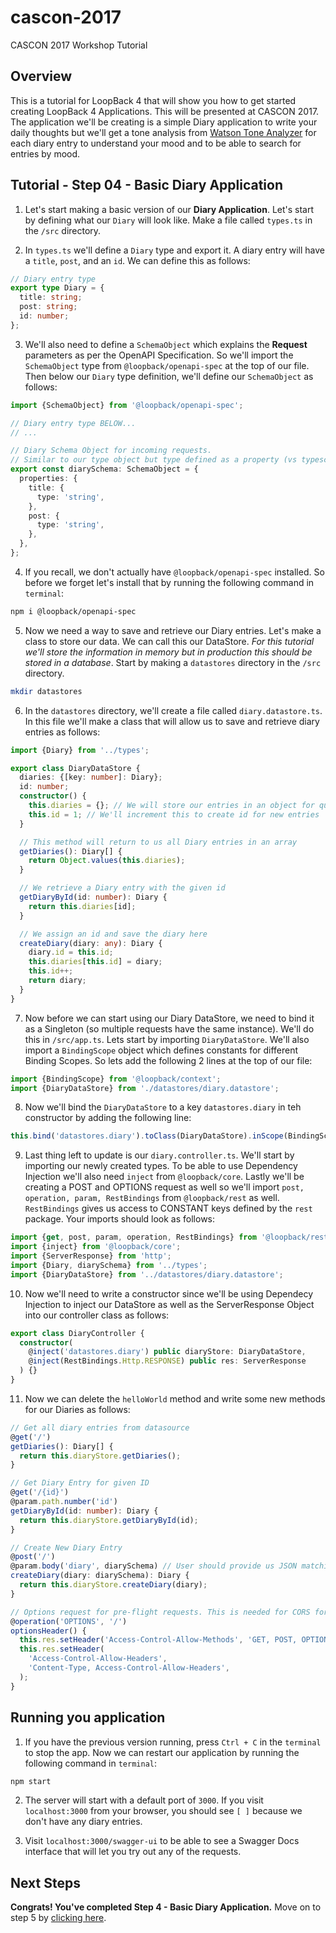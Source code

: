 # cascon-2017
CASCON 2017 Workshop Tutorial

## Overview
This is a tutorial for LoopBack 4 that will show you how to get started creating LoopBack 4 Applications. This will be presented at CASCON 2017. The application we'll be creating is a simple Diary application to write your daily thoughts but we'll get a tone analysis from [Watson Tone Analyzer](https://www.ibm.com/watson/services/tone-analyzer/) for each diary entry to understand your mood and to be able to search for entries by mood.

## Tutorial - Step 04 - Basic Diary Application
1. Let's start making a basic version of our __Diary Application__. Let's start by defining what our `Diary` will look like. Make a file called `types.ts` in the `/src` directory. 

2. In `types.ts` we'll define a `Diary` type and export it. A diary entry will have a `title`, `post`, and an `id`. We can define this as follows:

```ts
// Diary entry type
export type Diary = {
  title: string;
  post: string;
  id: number;
};
```

3. We'll also need to define a `SchemaObject` which explains the __Request__ parameters as per the OpenAPI Specification. So we'll import the `SchemaObject` type from `@loopback/openapi-spec` at the top of our file. Then below our `Diary` type definition, we'll define our `SchemaObject` as follows:

```ts
import {SchemaObject} from '@loopback/openapi-spec';

// Diary entry type BELOW... 
// ... 

// Diary Schema Object for incoming requests.
// Similar to our type object but type defined as a property (vs typescript type)
export const diarySchema: SchemaObject = {
  properties: {
    title: {
      type: 'string',
    },
    post: {
      type: 'string',
    },
  },
};
```

4. If you recall, we don't actually have `@loopback/openapi-spec` installed. So before we forget let's install that by running the following command in `terminal`:

```sh
npm i @loopback/openapi-spec
```

5. Now we need a way to save and retrieve our Diary entries. Let's make a class to store our data. We can call this our DataStore. *For this tutorial we'll store the information in memory but in production this should be stored in a database*. Start by making a `datastores` directory in the `/src` directory.

```sh
mkdir datastores
```

6. In the `datastores` directory, we'll create a file called `diary.datastore.ts`. In this file we'll make a class that will allow us to save and retrieve diary entries as follows:

```ts
import {Diary} from '../types';

export class DiaryDataStore {
  diaries: {[key: number]: Diary};
  id: number;
  constructor() {
    this.diaries = {}; // We will store our entries in an object for quick operations
    this.id = 1; // We'll increment this to create id for new entries
  }

  // This method will return to us all Diary entries in an array
  getDiaries(): Diary[] {
    return Object.values(this.diaries);
  }

  // We retrieve a Diary entry with the given id
  getDiaryById(id: number): Diary {
    return this.diaries[id];
  }

  // We assign an id and save the diary here
  createDiary(diary: any): Diary {
    diary.id = this.id;
    this.diaries[this.id] = diary;
    this.id++;
    return diary;
  }
}
```

7. Now before we can start using our Diary DataStore, we need to bind it as a Singleton (so multiple requests have the same instance). We'll do this in `/src/app.ts`. Lets start by importing `DiaryDataStore`. We'll also import a `BindingScope` object which defines constants for different Binding Scopes. So lets add the following 2 lines at the top of our file:

```ts
import {BindingScope} from '@loopback/context';
import {DiaryDataStore} from './datastores/diary.datastore';
```

8. Now we'll bind the `DiaryDataStore` to a key `datastores.diary` in teh constructor by adding the following line:

```ts
this.bind('datastores.diary').toClass(DiaryDataStore).inScope(BindingScope.SINGLETON);
```

9. Last thing left to update is our `diary.controller.ts`. We'll start by importing our newly created types. To be able to use Dependency Injection we'll also need `inject` from `@loopback/core`. Lastly we'll be creating a POST and OPTIONS request as well so we'll import `post, operation, param, RestBindings` from `@loopback/rest` as well. `RestBindings` gives us access to CONSTANT keys defined by the `rest` package. Your imports should look as follows:

```ts
import {get, post, param, operation, RestBindings} from '@loopback/rest';
import {inject} from '@loopback/core';
import {ServerResponse} from 'http';
import {Diary, diarySchema} from '../types';
import {DiaryDataStore} from '../datastores/diary.datastore';
```

10. Now we'll need to write a constructor since we'll be using Dependecy Injection to inject our DataStore as well as the ServerResponse Object into our controller class as follows:

```ts
export class DiaryController {
  constructor(
    @inject('datastores.diary') public diaryStore: DiaryDataStore,
    @inject(RestBindings.Http.RESPONSE) public res: ServerResponse
  ) {}
}
```

11. Now we can delete the `helloWorld` method and write some new methods for our Diaries as follows:

```ts
// Get all diary entries from datasource
@get('/')
getDiaries(): Diary[] {
  return this.diaryStore.getDiaries();
}

// Get Diary Entry for given ID
@get('/{id}')
@param.path.number('id')
getDiaryById(id: number): Diary {
  return this.diaryStore.getDiaryById(id);
}

// Create New Diary Entry
@post('/')
@param.body('diary', diarySchema) // User should provide us JSON matching this schema we defined earlier
createDiary(diary: diarySchema): Diary {
  return this.diaryStore.createDiary(diary);
}

// Options request for pre-flight requests. This is needed for CORS for when we test our API's.
@operation('OPTIONS', '/')
optionsHeader() {
  this.res.setHeader('Access-Control-Allow-Methods', 'GET, POST, OPTIONS');
  this.res.setHeader(
    'Access-Control-Allow-Headers',
    'Content-Type, Access-Control-Allow-Headers',
  );
}
```

## Running you application
1. If you have the previous version running, press `Ctrl + C` in the `terminal` to stop the app. Now we can restart our application by running the following command in `terminal`:

```sh
npm start
```

2. The server will start with a default port of `3000`. If you visit `localhost:3000` from your browser, you should see `[ ]` because we don't have any diary entries.

3. Visit `localhost:3000/swagger-ui` to be able to see a Swagger Docs interface that will let you try out any of the requests.

## Next Steps
__Congrats! You've completed Step 4 - Basic Diary Application.__ Move on to step 5 by [clicking here](https://github.com/virkt25/cascon-2017/tree/step-05).

